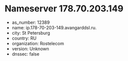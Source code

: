 # Nameserver 178.70.203.149

* as_number: 12389
* name: ip.178-70-203-149.avangarddsl.ru.
* city: St Petersburg
* country: RU
* organization: Rostelecom
* version: Unknown
* dnssec: false
